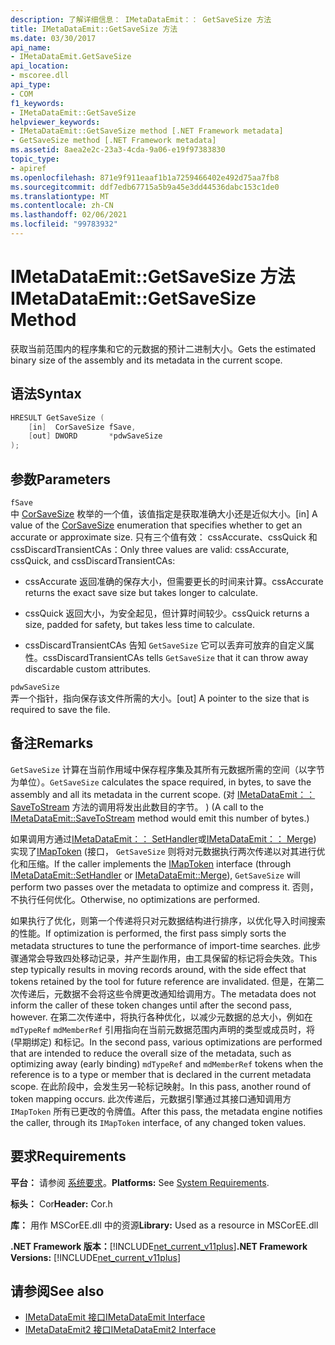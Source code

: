 ```yaml
---
description: 了解详细信息： IMetaDataEmit：： GetSaveSize 方法
title: IMetaDataEmit::GetSaveSize 方法
ms.date: 03/30/2017
api_name:
- IMetaDataEmit.GetSaveSize
api_location:
- mscoree.dll
api_type:
- COM
f1_keywords:
- IMetaDataEmit::GetSaveSize
helpviewer_keywords:
- IMetaDataEmit::GetSaveSize method [.NET Framework metadata]
- GetSaveSize method [.NET Framework metadata]
ms.assetid: 8aea2e2c-23a3-4cda-9a06-e19f97383830
topic_type:
- apiref
ms.openlocfilehash: 871e9f911eaaf1b1a7259466402e492d75aa7fb8
ms.sourcegitcommit: ddf7edb67715a5b9a45e3dd44536dabc153c1de0
ms.translationtype: MT
ms.contentlocale: zh-CN
ms.lasthandoff: 02/06/2021
ms.locfileid: "99783932"
---
```

# <a name="imetadataemitgetsavesize-method"></a><span data-ttu-id="9a494-103">IMetaDataEmit::GetSaveSize 方法</span><span class="sxs-lookup"><span data-stu-id="9a494-103">IMetaDataEmit::GetSaveSize Method</span></span>

<span data-ttu-id="9a494-104">获取当前范围内的程序集和它的元数据的预计二进制大小。</span><span class="sxs-lookup"><span data-stu-id="9a494-104">Gets the estimated binary size of the assembly and its metadata in the current scope.</span></span>  
  
## <a name="syntax"></a><span data-ttu-id="9a494-105">语法</span><span class="sxs-lookup"><span data-stu-id="9a494-105">Syntax</span></span>  
  
```cpp  
HRESULT GetSaveSize (  
    [in]  CorSaveSize fSave,  
    [out] DWORD       *pdwSaveSize  
);  
```  
  
## <a name="parameters"></a><span data-ttu-id="9a494-106">参数</span><span class="sxs-lookup"><span data-stu-id="9a494-106">Parameters</span></span>  

 `fSave`  
 <span data-ttu-id="9a494-107">中 [CorSaveSize](corsavesize-enumeration.md) 枚举的一个值，该值指定是获取准确大小还是近似大小。</span><span class="sxs-lookup"><span data-stu-id="9a494-107">[in] A value of the [CorSaveSize](corsavesize-enumeration.md) enumeration that specifies whether to get an accurate or approximate size.</span></span> <span data-ttu-id="9a494-108">只有三个值有效： cssAccurate、cssQuick 和 cssDiscardTransientCAs：</span><span class="sxs-lookup"><span data-stu-id="9a494-108">Only three values are valid: cssAccurate, cssQuick, and cssDiscardTransientCAs:</span></span>  
  
- <span data-ttu-id="9a494-109">cssAccurate 返回准确的保存大小，但需要更长的时间来计算。</span><span class="sxs-lookup"><span data-stu-id="9a494-109">cssAccurate returns the exact save size but takes longer to calculate.</span></span>  
  
- <span data-ttu-id="9a494-110">cssQuick 返回大小，为安全起见，但计算时间较少。</span><span class="sxs-lookup"><span data-stu-id="9a494-110">cssQuick returns a size, padded for safety, but takes less time to calculate.</span></span>  
  
- <span data-ttu-id="9a494-111">cssDiscardTransientCAs 告知 `GetSaveSize` 它可以丢弃可放弃的自定义属性。</span><span class="sxs-lookup"><span data-stu-id="9a494-111">cssDiscardTransientCAs tells `GetSaveSize` that it can throw away discardable custom attributes.</span></span>  
  
 `pdwSaveSize`  
 <span data-ttu-id="9a494-112">弄一个指针，指向保存该文件所需的大小。</span><span class="sxs-lookup"><span data-stu-id="9a494-112">[out] A pointer to the size that is required to save the file.</span></span>  
  
## <a name="remarks"></a><span data-ttu-id="9a494-113">备注</span><span class="sxs-lookup"><span data-stu-id="9a494-113">Remarks</span></span>  

 <span data-ttu-id="9a494-114">`GetSaveSize` 计算在当前作用域中保存程序集及其所有元数据所需的空间（以字节为单位）。</span><span class="sxs-lookup"><span data-stu-id="9a494-114">`GetSaveSize` calculates the space required, in bytes, to save the assembly and all its metadata in the current scope.</span></span> <span data-ttu-id="9a494-115"> (对 [IMetaDataEmit：： SaveToStream](imetadataemit-savetostream-method.md) 方法的调用将发出此数目的字节。 ) </span><span class="sxs-lookup"><span data-stu-id="9a494-115">(A call to the [IMetaDataEmit::SaveToStream](imetadataemit-savetostream-method.md) method would emit this number of bytes.)</span></span>  
  
 <span data-ttu-id="9a494-116">如果调用方通过[IMetaDataEmit：： SetHandler](imetadataemit-sethandler-method.md)或[IMetaDataEmit：： Merge](imetadataemit-merge-method.md)) 实现了[IMapToken](imaptoken-interface.md) (接口， `GetSaveSize` 则将对元数据执行两次传递以对其进行优化和压缩。</span><span class="sxs-lookup"><span data-stu-id="9a494-116">If the caller implements the [IMapToken](imaptoken-interface.md) interface (through [IMetaDataEmit::SetHandler](imetadataemit-sethandler-method.md) or [IMetaDataEmit::Merge](imetadataemit-merge-method.md)), `GetSaveSize` will perform two passes over the metadata to optimize and compress it.</span></span> <span data-ttu-id="9a494-117">否则，不执行任何优化。</span><span class="sxs-lookup"><span data-stu-id="9a494-117">Otherwise, no optimizations are performed.</span></span>  
  
 <span data-ttu-id="9a494-118">如果执行了优化，则第一个传递将只对元数据结构进行排序，以优化导入时间搜索的性能。</span><span class="sxs-lookup"><span data-stu-id="9a494-118">If optimization is performed, the first pass simply sorts the metadata structures to tune the performance of import-time searches.</span></span> <span data-ttu-id="9a494-119">此步骤通常会导致四处移动记录，并产生副作用，由工具保留的标记将会失效。</span><span class="sxs-lookup"><span data-stu-id="9a494-119">This step typically results in moving records around, with the side effect that tokens retained by the tool for future reference are invalidated.</span></span> <span data-ttu-id="9a494-120">但是，在第二次传递后，元数据不会将这些令牌更改通知给调用方。</span><span class="sxs-lookup"><span data-stu-id="9a494-120">The metadata does not inform the caller of these token changes until after the second pass, however.</span></span> <span data-ttu-id="9a494-121">在第二次传递中，将执行各种优化，以减少元数据的总大小，例如在 `mdTypeRef` `mdMemberRef` 引用指向在当前元数据范围内声明的类型或成员时，将 (早期绑定) 和标记。</span><span class="sxs-lookup"><span data-stu-id="9a494-121">In the second pass, various optimizations are performed that are intended to reduce the overall size of the metadata, such as optimizing away (early binding) `mdTypeRef` and `mdMemberRef` tokens when the reference is to a type or member that is declared in the current metadata scope.</span></span> <span data-ttu-id="9a494-122">在此阶段中，会发生另一轮标记映射。</span><span class="sxs-lookup"><span data-stu-id="9a494-122">In this pass, another round of token mapping occurs.</span></span> <span data-ttu-id="9a494-123">此次传递后，元数据引擎通过其接口通知调用方 `IMapToken` 所有已更改的令牌值。</span><span class="sxs-lookup"><span data-stu-id="9a494-123">After this pass, the metadata engine notifies the caller, through its `IMapToken` interface, of any changed token values.</span></span>  
  
## <a name="requirements"></a><span data-ttu-id="9a494-124">要求</span><span class="sxs-lookup"><span data-stu-id="9a494-124">Requirements</span></span>  

 <span data-ttu-id="9a494-125">**平台：** 请参阅 [系统要求](../../get-started/system-requirements.md)。</span><span class="sxs-lookup"><span data-stu-id="9a494-125">**Platforms:** See [System Requirements](../../get-started/system-requirements.md).</span></span>  
  
 <span data-ttu-id="9a494-126">**标头：** Cor</span><span class="sxs-lookup"><span data-stu-id="9a494-126">**Header:** Cor.h</span></span>  
  
 <span data-ttu-id="9a494-127">**库：** 用作 MSCorEE.dll 中的资源</span><span class="sxs-lookup"><span data-stu-id="9a494-127">**Library:** Used as a resource in MSCorEE.dll</span></span>  
  
 <span data-ttu-id="9a494-128">**.NET Framework 版本：**[!INCLUDE[net_current_v11plus](../../../../includes/net-current-v11plus-md.md)]</span><span class="sxs-lookup"><span data-stu-id="9a494-128">**.NET Framework Versions:** [!INCLUDE[net_current_v11plus](../../../../includes/net-current-v11plus-md.md)]</span></span>  
  
## <a name="see-also"></a><span data-ttu-id="9a494-129">请参阅</span><span class="sxs-lookup"><span data-stu-id="9a494-129">See also</span></span>

- [<span data-ttu-id="9a494-130">IMetaDataEmit 接口</span><span class="sxs-lookup"><span data-stu-id="9a494-130">IMetaDataEmit Interface</span></span>](imetadataemit-interface.md)
- [<span data-ttu-id="9a494-131">IMetaDataEmit2 接口</span><span class="sxs-lookup"><span data-stu-id="9a494-131">IMetaDataEmit2 Interface</span></span>](imetadataemit2-interface.md)
